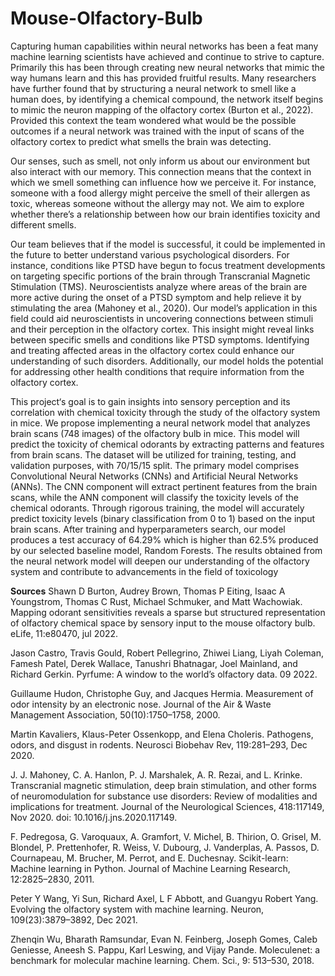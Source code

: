 # Mouse-Olfactory-Bulb

Capturing human capabilities within neural networks has been a feat many machine learning scientists have achieved and continue to strive to capture. Primarily this has been through creating new neural networks
that mimic the way humans learn and this has provided fruitful results. Many researchers have further found that by structuring a neural network to smell like a human does, by identifying a chemical compound, the network
itself begins to mimic the neuron mapping of the olfactory cortex (Burton et al., 2022). Provided this context the team wondered what would be the possible outcomes if a neural network was
trained with the input of scans of the olfactory cortex to predict what smells the brain was detecting.

Our senses, such as smell, not only inform us about our environment but also interact with our memory.
This connection means that the context in which we smell something can influence how we perceive it. For instance, someone with a food allergy might perceive the smell of their allergen as toxic, whereas someone 
without the allergy may not. We aim to explore whether there’s a relationship between how our brain identifies toxicity and different smells.


Our team believes that if the model is successful, it could be implemented in the future to better understand various psychological disorders. For instance, conditions like PTSD have begun to focus treatment
developments on targeting specific portions of the brain through Transcranial Magnetic Stimulation (TMS). Neuroscientists analyze where areas of the brain are more active during the onset of a PTSD symptom and
help relieve it by stimulating the area (Mahoney et al., 2020). Our model’s application in this field could aid neuroscientists in uncovering connections between stimuli and their perception in the olfactory cortex.
This insight might reveal links between specific smells and conditions like PTSD symptoms. Identifying and treating affected areas in the olfactory cortex could enhance our understanding of such disorders. 
Additionally, our model holds the potential for addressing other health conditions that require information from the olfactory cortex.

This project‘s goal is to gain insights into sensory perception and its correlation with chemical toxicity through the study of the olfactory system in mice. We propose implementing a neural network model that analyzes brain scans
(748 images) of the olfactory bulb in mice. This model will predict the toxicity of chemical odorants by extracting patterns and features from brain scans. The dataset will be utilized
for training, testing, and validation purposes, with 70/15/15 split. The primary model comprises Convolutional Neural Networks (CNNs) and Artificial Neural Networks (ANNs).
The CNN component will extract pertinent features from the brain scans, while the ANN component will classify the toxicity levels of the chemical odorants. Through rigorous
training, the model will accurately predict toxicity levels (binary classification from 0 to 1) based on the input brain scans. After training and hyperparameters search, our model
produces a test accuracy of 64.29% which is higher than 62.5% produced by our selected baseline model, Random Forests. The results obtained from the neural network model will
deepen our understanding of the olfactory system and contribute to advancements in the field of toxicology


**Sources**
Shawn D Burton, Audrey Brown, Thomas P Eiting, Isaac A Youngstrom, Thomas C Rust, Michael Schmuker, and Matt Wachowiak. 
Mapping odorant sensitivities reveals a sparse but structured representation of olfactory chemical space by sensory input to the mouse olfactory bulb. 
eLife, 11:e80470, jul 2022.

Jason Castro, Travis Gould, Robert Pellegrino, Zhiwei Liang, Liyah Coleman, Famesh Patel, Derek Wallace,
Tanushri Bhatnagar, Joel Mainland, and Richard Gerkin. Pyrfume: A window to the world’s olfactory
data. 09 2022.

Guillaume Hudon, Christophe Guy, and Jacques Hermia. Measurement of odor intensity by an electronic
nose. Journal of the Air & Waste Management Association, 50(10):1750–1758, 2000.

Martin Kavaliers, Klaus-Peter Ossenkopp, and Elena Choleris. Pathogens, odors, and disgust in rodents.
Neurosci Biobehav Rev, 119:281–293, Dec 2020.

J. J. Mahoney, C. A. Hanlon, P. J. Marshalek, A. R. Rezai, and L. Krinke. Transcranial magnetic stimulation, deep brain stimulation, and other forms of neuromodulation for substance use disorders: Review of
modalities and implications for treatment. Journal of the Neurological Sciences, 418:117149, Nov 2020.
doi: 10.1016/j.jns.2020.117149.

F. Pedregosa, G. Varoquaux, A. Gramfort, V. Michel, B. Thirion, O. Grisel, M. Blondel, P. Prettenhofer,
R. Weiss, V. Dubourg, J. Vanderplas, A. Passos, D. Cournapeau, M. Brucher, M. Perrot, and E. Duchesnay.
Scikit-learn: Machine learning in Python. Journal of Machine Learning Research, 12:2825–2830, 2011.

Peter Y Wang, Yi Sun, Richard Axel, L F Abbott, and Guangyu Robert Yang. Evolving the olfactory system
with machine learning. Neuron, 109(23):3879–3892, Dec 2021.

Zhenqin Wu, Bharath Ramsundar, Evan N. Feinberg, Joseph Gomes, Caleb Geniesse, Aneesh S. Pappu, Karl
Leswing, and Vijay Pande. Moleculenet: a benchmark for molecular machine learning. Chem. Sci., 9:
513–530, 2018.

